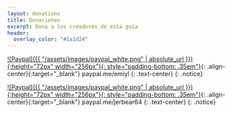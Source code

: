 ```yaml
---
layout: donations
title: Donaciones
excerpt: Dona a los creadores de esta guía
header:
  overlay_color: "#1a1d24"
---
```


[![Paypal]({{ "/assets/images/paypal_white.png" | absolute_url }}){:height="72px" width="256px"}{: style="padding-bottom: .35em"}](https://www.paypal.me/emiyl/10){: .align-center}{:target="_blank"}
paypal.me/emiyl
{: .text-center}
{: .notice}

[![Paypal]({{ "/assets/images/paypal_white.png" | absolute_url }}){:height="72px" width="256px"}{: style="padding-bottom: .35em"}](https://www.paypal.me/jerbear64/10){: .align-center}{:target="_blank"}
paypal.me/jerbear64
{: .text-center}
{: .notice}

